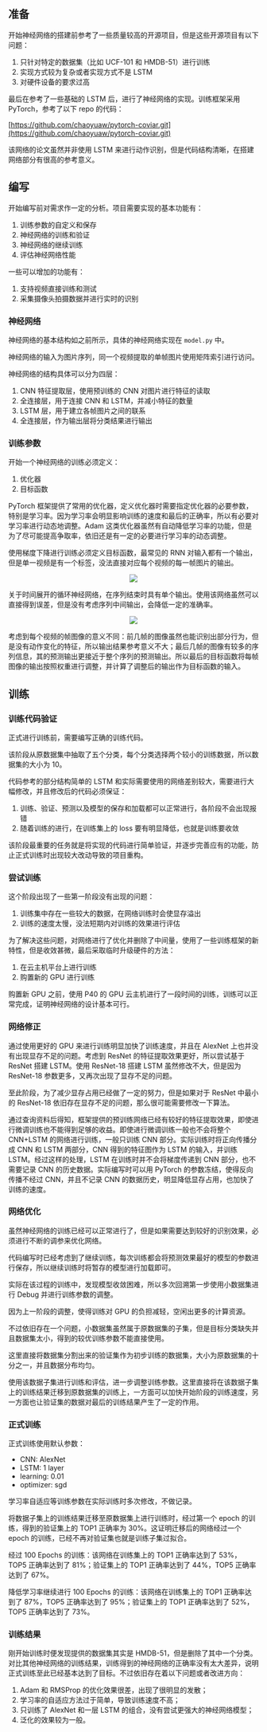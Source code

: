 ## 准备

开始神经网络的搭建前参考了一些质量较高的开源项目，但是这些开源项目有以下问题：

1. 只针对特定的数据集（比如 UCF-101 和 HMDB-51）进行训练
2. 实现方式较为复杂或者实现方式不是 LSTM
3. 对硬件设备的要求过高

最后在参考了一些基础的 LSTM 后，进行了神经网络的实现。训练框架采用 PyTorch，参考了以下 repo 的代码：

[https://github.com/chaoyuaw/pytorch-coviar.git](https://github.com/chaoyuaw/pytorch-coviar.git)

该网络的论文虽然并非使用 LSTM 来进行动作识别，但是代码结构清晰，在搭建网络部分有很高的参考意义。

## 编写

开始编写前对需求作一定的分析。项目需要实现的基本功能有：

1. 训练参数的自定义和保存
2. 神经网络的训练和验证
3. 神经网络的继续训练
4. 评估神经网络性能

一些可以增加的功能有：

1. 支持视频直接训练和测试
2. 采集摄像头拍摄数据并进行实时的识别

### 神经网络

神经网络的基本结构如之前所示，具体的神经网络实现在 `model.py` 中。

神经网络的输入为图片序列，同一个视频提取的单帧图片使用矩阵索引进行访问。

神经网络的结构具体可以分为四层：

1. CNN 特征提取层，使用预训练的 CNN 对图片进行特征的读取
2. 全连接层，用于连接 CNN 和 LSTM，并减小特征的数量
3. LSTM 层，用于建立各帧图片之间的联系
4. 全连接层，作为输出层将分类结果进行输出

### 训练参数

开始一个神经网络的训练必须定义：

1. 优化器
2. 目标函数

PyTorch 框架提供了常用的优化器，定义优化器时需要指定优化器的必要参数，特别是学习率。因为学习率会明显影响训练的速度和最后的正确率，所以有必要对学习率进行动态地调整。Adam 这类优化器虽然有自动降低学习率的功能，但是为了尽可能提高争取率，依旧还是有一定的必要进行学习率的动态调整。

使用梯度下降进行训练必须定义目标函数，最常见的 RNN 对输入都有一个输出，但是单一视频是有一个标签，没法直接对应每个视频的每一帧图片的输出。

<div align="center">
  <img src="/imgs/rnn1.png">
</div>

关于时间展开的循环神经网络，在序列结束时具有单个输出。使用该网络虽然可以直接得到误差，但是没有考虑序列中间输出，会降低一定的准确率。

<div align="center">
  <img src="/imgs/rnn2.png">
</div>

考虑到每个视频的帧图像的意义不同：前几帧的图像虽然也能识别出部分行为，但是没有动作变化的特征，所以输出结果参考意义不大；最后几帧的图像有较多的序列信息，其的预测输出更接近于整个序列的预测输出。所以最后的目标函数将每帧图像的输出按照权重进行调整，并计算了调整后的输出作为目标函数的输入。

## 训练

### 训练代码验证

正式进行训练前，需要编写正确的训练代码。

该阶段从原数据集中抽取了五个分类，每个分类选择两个较小的训练数据，所以数据集的大小为 10。

代码参考的部分结构简单的 LSTM 和实际需要使用的网络差别较大，需要进行大幅修改，并且修改后的代码必须保证：

1. 训练、验证、预测以及模型的保存和加载都可以正常进行，各阶段不会出现报错
2. 随着训练的进行，在训练集上的 loss 要有明显降低，也就是训练要收敛

该阶段最重要的任务就是将实现的代码进行简单验证，并逐步完善应有的功能，防止正式训练时出现较大改动导致的项目重构。

### 尝试训练

这个阶段出现了一些第一阶段没有出现的问题：

1. 训练集中存在一些较大的数据，在网络训练时会使显存溢出
2. 训练的速度太慢，没法短期内对训练的效果进行评估

为了解决这些问题，对网络进行了优化并删除了中间量，使用了一些训练框架的新特性，但是收效甚微，最后采取临时升级硬件的方法：

1. 在云主机平台上进行训练
2. 购置新的 GPU 进行训练

购置新 GPU 之前，使用 P40 的 GPU 云主机进行了一段时间的训练，训练可以正常完成，证明神经网络的设计基本可行。

### 网络修正

通过使用更好的 GPU 来进行训练明显加快了训练速度，并且在 AlexNet 上也并没有出现显存不足的问题。考虑到 ResNet 的特征提取效果更好，所以尝试基于 ResNet 搭建 LSTM。使用 ResNet-18 搭建 LSTM 虽然修改不大，但是因为 ResNet-18 参数更多，又再次出现了显存不足的问题。

至此阶段，为了减少显存占用已经做了一定的努力，但是如果对于 ResNet 中最小的 ResNet-18 依旧存在显存不足的问题，那么很可能需要修改一下算法。

通过查询资料后得知，框架提供的预训练网络已经有较好的特征提取效果，即使进行微调训练也不能得到足够的收益。即使进行微调训练一般也不会将整个 CNN+LSTM 的网络进行训练，一般只训练 CNN 部分。实际训练时将正向传播分成 CNN 和 LSTM 两部分，CNN 得到的特征图作为 LSTM 的输入，并训练 LSTM。经过这样的处理，LSTM 在训练时并不会将梯度传递到 CNN 部分，也不需要记录 CNN 的历史数据。实际编写时可以用 PyTorch 的参数冻结，使得反向传播不经过 CNN，并且不记录 CNN 的数据历史，明显降低显存占用，也加快了训练的速度。

### 网络优化

虽然神经网络的训练已经可以正常进行了，但是如果需要达到较好的识别效果，必须进行不断的调参来优化网络。

代码编写时已经考虑到了继续训练，每次训练都会将预测效果最好的模型的参数进行保存，所以继续训练时将暂存的模型进行加载即可。

实际在该过程的训练中，发现模型收敛困难，所以多次回溯第一步使用小数据集进行 Debug 并进行训练参数的调整。

因为上一阶段的调整，使得训练对 GPU 的负担减轻，空闲出更多的计算资源。

不过依旧存在一个问题，小数据集虽然属于原数据集的子集，但是目标分类缺失并且数据集太小，得到的较优训练参数不能直接使用。

这里直接将数据集分割出来的验证集作为初步训练的数据集，大小为原数据集的十分之一，并且数据分布均匀。

使用该数据子集进行训练和评估，进一步调整训练参数。这里直接将在该数据子集上的训练结果迁移到原数据集的训练上，一方面可以加快开始阶段的训练速度，另一方面也让验证集的数据对最后的训练结果产生了一定的作用。

### 正式训练

正式训练使用默认参数：

- CNN: AlexNet
- LSTM: 1 layer
- learning: 0.01
- optimizer: sgd

学习率自适应等训练参数在实际训练时多次修改，不做记录。

将数据子集上的训练结果迁移至原数据集上进行训练时，经过第一个 epoch 的训练，得到的验证集上的 TOP1 正确率为 30%。这证明迁移后的网络经过一个 epoch 的训练，已经不再对验证集也就是训练子集过拟合。

经过 100 Epochs 的训练：该网络在训练集上的 TOP1 正确率达到了 53%，TOP5 正确率达到了 81%；验证集上的 TOP1 正确率达到了 44%，TOP5 正确率达到了 67%。

降低学习率继续进行 100 Epochs 的训练：该网络在训练集上的 TOP1 正确率达到了 87%，TOP5 正确率达到了 95%；验证集上的 TOP1 正确率达到了 52%，TOP5 正确率达到了 73%。

### 训练结果

刚开始训练时便发现提供的数据集其实是 HMDB-51，但是删除了其中一个分类。对比其他神经网络的训练结果，训练得到的神经网络的正确率没有太大差异，说明正式训练至此已经基本达到了目标。不过依旧存在着以下问题或者改进方向：

1. Adam 和 RMSProp 的优化效果很差，出现了很明显的发散；
2. 学习率的自适应方法过于简单，导致训练速度不高；
3. 只训练了 AlexNet 和一层 LSTM 的组合，没有尝试更强大的神经网络模型；
4. 泛化的效果较为一般。
